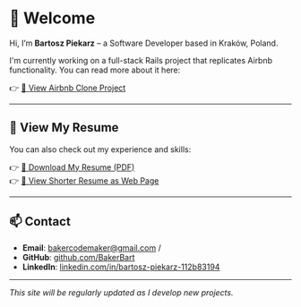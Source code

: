 
# 👋 Welcome

Hi, I’m **Bartosz Piekarz** – a Software Developer based in Kraków, Poland.

I'm currently working on a full-stack Rails project that replicates Airbnb functionality. You can read more about it here:

👉 [🚀 View Airbnb Clone Project](./airbnb-clone.html)

---

## 📄 View My Resume

You can also check out my experience and skills:

👉 [📄 Download My Resume (PDF)](./assets/Resume-Bartosz-Piekarz.pdf)  
👉 [🔗 View Shorter Resume as Web Page](./cv.html)

---

## 📫 Contact

- **Email**: bakercodemaker@gmail.com /
- **GitHub**: [github.com/BakerBart](https://github.com/BakerBart)  
- **LinkedIn**: [linkedin.com/in/bartosz-piekarz-112b83194](https://linkedin.com/in/bartosz-piekarz-112b83194)

---

_This site will be regularly updated as I develop new projects._
